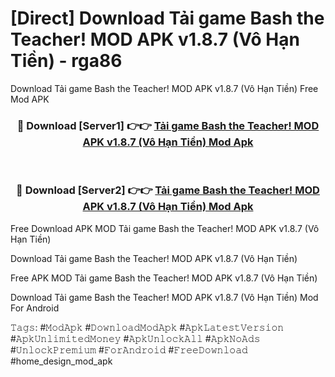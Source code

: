 # [Direct] Download Tải game Bash the Teacher! MOD APK v1.8.7 (Vô Hạn Tiền) - rga86
Download Tải game Bash the Teacher! MOD APK v1.8.7 (Vô Hạn Tiền) Free Mod APK

<div align="center">
<h3>🔴 Download [Server1] 👉👉 <a href="https://apk-comot.site?title=Tải_game_Bash_the_Teacher!_MOD_APK_v1.8.7_(Vô_Hạn_Tiền)">Tải game Bash the Teacher! MOD APK v1.8.7 (Vô Hạn Tiền) Mod Apk</a></h3><br>

<h3>🔴 Download [Server2] 👉👉 <a href="https://apk-comot.site?title=Tải_game_Bash_the_Teacher!_MOD_APK_v1.8.7_(Vô_Hạn_Tiền)">Tải game Bash the Teacher! MOD APK v1.8.7 (Vô Hạn Tiền) Mod Apk</a></h3>
</div>


Free Download APK MOD Tải game Bash the Teacher! MOD APK v1.8.7 (Vô Hạn Tiền)

Download Tải game Bash the Teacher! MOD APK v1.8.7 (Vô Hạn Tiền) 

Free APK MOD Tải game Bash the Teacher! MOD APK v1.8.7 (Vô Hạn Tiền) 

Download Tải game Bash the Teacher! MOD APK v1.8.7 (Vô Hạn Tiền) Mod For Android

𝚃𝚊𝚐𝚜: #𝙼𝚘𝚍𝙰𝚙𝚔 #𝙳𝚘𝚠𝚗𝚕𝚘𝚊𝚍𝙼𝚘𝚍𝙰𝚙𝚔 #𝙰𝚙𝚔𝙻𝚊𝚝𝚎𝚜𝚝𝚅𝚎𝚛𝚜𝚒𝚘𝚗 #𝙰𝚙𝚔𝚄𝚗𝚕𝚒𝚖𝚒𝚝𝚎𝚍𝙼𝚘𝚗𝚎𝚢 #𝙰𝚙𝚔𝚄𝚗𝚕𝚘𝚌𝚔𝙰𝚕𝚕 #𝙰𝚙𝚔𝙽𝚘𝙰𝚍𝚜 #𝚄𝚗𝚕𝚘𝚌𝚔𝙿𝚛𝚎𝚖𝚒𝚞𝚖 #𝙵𝚘𝚛𝙰𝚗𝚍𝚛𝚘𝚒𝚍 #𝙵𝚛𝚎𝚎𝙳𝚘𝚠𝚗𝚕𝚘𝚊𝚍 #home_design_mod_apk